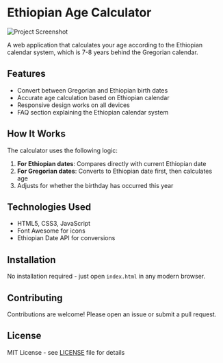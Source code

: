 # Ethiopian Age Calculator

![Project Screenshot](./assets/ethiopian-calendar.webp)

A web application that calculates your age according to the Ethiopian calendar system, which is 7-8 years behind the Gregorian calendar.

## Features

- Convert between Gregorian and Ethiopian birth dates
- Accurate age calculation based on Ethiopian calendar
- Responsive design works on all devices
- FAQ section explaining the Ethiopian calendar system

## How It Works

The calculator uses the following logic:

1. **For Ethiopian dates**: Compares directly with current Ethiopian date
2. **For Gregorian dates**: Converts to Ethiopian date first, then calculates age
3. Adjusts for whether the birthday has occurred this year

## Technologies Used

- HTML5, CSS3, JavaScript
- Font Awesome for icons
- Ethiopian Date API for conversions

## Installation

No installation required - just open `index.html` in any modern browser.

## Contributing

Contributions are welcome! Please open an issue or submit a pull request.

## License

MIT License - see [LICENSE](./LICENSE) file for details
